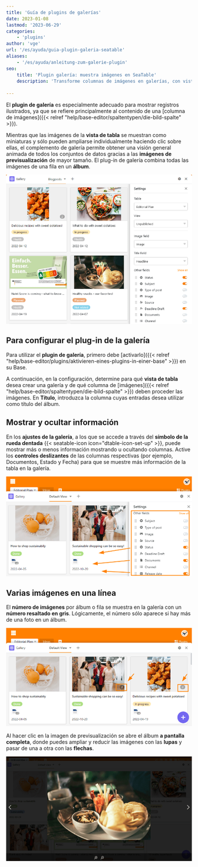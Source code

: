 ```yaml
---
title: 'Guía de plugins de galerías'
date: 2023-01-08
lastmod: '2023-06-29'
categories:
    - 'plugins'
author: 'vge'
url: '/es/ayuda/guia-plugin-galeria-seatable'
aliases:
    - '/es/ayuda/anleitung-zum-galerie-plugin'
seo:
    title: 'Plugin galería: muestra imágenes en SeaTable'
    description: 'Transforme columnas de imágenes en galerías, con vistas previas, álbumes y opción de mostrar detalles relevantes fácilmente.'

---
```


El **plugin de galería** es especialmente adecuado para mostrar registros ilustrados, ya que se refiere principalmente al contenido de una [columna de imágenes]({{< relref "help/base-editor/spaltentypen/die-bild-spalte" >}}).

Mientras que las imágenes de la **vista de tabla** se muestran como miniaturas y sólo pueden ampliarse individualmente haciendo clic sobre ellas, el complemento de galería permite obtener una visión general animada de todos los conjuntos de datos gracias a las **imágenes de previsualización** de mayor tamaño. El plug-in de galería combina todas las imágenes de una fila en un **álbum**.

![Plugin de galería](images/Galerie-Plugin.png)

## Para configurar el plug-in de la galería

Para utilizar el **plugin de galería**, primero debe [activarlo]({{< relref "help/base-editor/plugins/aktivieren-eines-plugins-in-einer-base" >}}) en su Base.

A continuación, en la configuración, determine para qué **vista de tabla** desea crear una galería y de qué columna de [imágenes]({{< relref "help/base-editor/spaltentypen/die-bild-spalte" >}}) deben proceder las imágenes. En **Título**, introduzca la columna cuyas entradas desea utilizar como título del álbum.

## Mostrar y ocultar información

En los **ajustes de la galería**, a los que se accede a través del **símbolo de la rueda dentada** {{< seatable-icon icon="dtable-icon-set-up" >}}, puede mostrar más o menos información mostrando u ocultando columnas. Active los **controles deslizantes** de las columnas respectivas (por ejemplo, Documentos, Estado y Fecha) para que se muestre más información de la tabla en la galería.

![](images/galerie-plugin.png)

## Varias imágenes en una línea

El **número de imágenes** por álbum o fila se muestra en la galería con un **número resaltado en gris**. Lógicamente, el número sólo aparece si hay más de una foto en un álbum.

![Galería plugin número gris](images/graue-nummer.png)

Al hacer clic en la imagen de previsualización se abre el álbum **a pantalla completa**, donde puedes ampliar y reducir las imágenes con las **lupas** y pasar de una a otra con las **flechas**.

![Modo de pantalla completa en el plugin de galería](images/Vollbildmodus-im-Galerie-Plugin.png)
